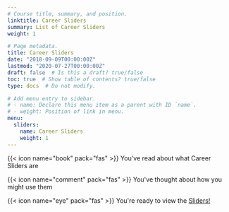 ```yaml
---
# Course title, summary, and position.
linktitle: Career Sliders
summary: List of Career Sliders
weight: 1

# Page metadata.
title: Career Sliders
date: "2018-09-09T00:00:00Z"
lastmod: "2020-07-27T00:00:00Z"
draft: false  # Is this a draft? true/false
toc: true  # Show table of contents? true/false
type: docs  # Do not modify.

# Add menu entry to sidebar.
# - name: Declare this menu item as a parent with ID `name`.
# - weight: Position of link in menu.
menu:
  sliders:
    name: Career Sliders
    weight: 1
---
```


{{< icon name="book" pack="fas" >}} You've read about what Career Sliders are

{{< icon name="comment" pack="fas" >}} You've thought about how you might use them

{{< icon name="eye" pack="fas" >}} You're ready to view the [Sliders!](../../sliders/info/change)
